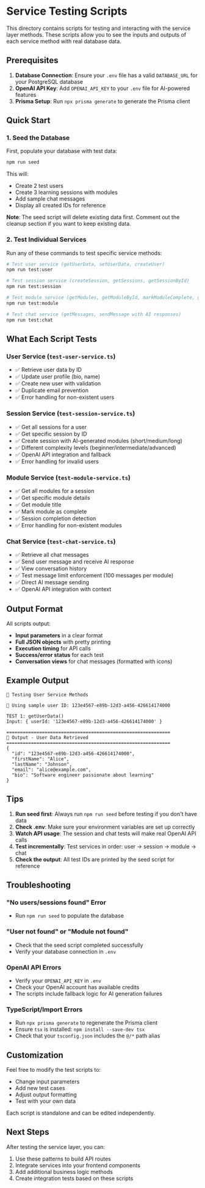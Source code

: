 # Service Testing Scripts

This directory contains scripts for testing and interacting with the service layer methods. These scripts allow you to see the inputs and outputs of each service method with real database data.

## Prerequisites

1. **Database Connection**: Ensure your `.env` file has a valid `DATABASE_URL` for your PostgreSQL database
2. **OpenAI API Key**: Add `OPENAI_API_KEY` to your `.env` file for AI-powered features
3. **Prisma Setup**: Run `npx prisma generate` to generate the Prisma client

## Quick Start

### 1. Seed the Database

First, populate your database with test data:

```bash
npm run seed
```

This will:
- Create 2 test users
- Create 3 learning sessions with modules
- Add sample chat messages
- Display all created IDs for reference

**Note**: The seed script will delete existing data first. Comment out the cleanup section if you want to keep existing data.

### 2. Test Individual Services

Run any of these commands to test specific service methods:

```bash
# Test user service (getUserData, setUserData, createUser)
npm run test:user

# Test session service (createSession, getSessions, getSessionById)
npm run test:session

# Test module service (getModules, getModuleById, markModuleComplete, getModuleTitle)
npm run test:module

# Test chat service (getMessages, sendMessage with AI responses)
npm run test:chat
```

## What Each Script Tests

### User Service (`test-user-service.ts`)
- ✅ Retrieve user data by ID
- ✅ Update user profile (bio, name)
- ✅ Create new user with validation
- ✅ Duplicate email prevention
- ✅ Error handling for non-existent users

### Session Service (`test-session-service.ts`)
- ✅ Get all sessions for a user
- ✅ Get specific session by ID
- ✅ Create session with AI-generated modules (short/medium/long)
- ✅ Different complexity levels (beginner/intermediate/advanced)
- ✅ OpenAI API integration and fallback
- ✅ Error handling for invalid users

### Module Service (`test-module-service.ts`)
- ✅ Get all modules for a session
- ✅ Get specific module details
- ✅ Get module title
- ✅ Mark module as complete
- ✅ Session completion detection
- ✅ Error handling for non-existent modules

### Chat Service (`test-chat-service.ts`)
- ✅ Retrieve all chat messages
- ✅ Send user message and receive AI response
- ✅ View conversation history
- ✅ Test message limit enforcement (100 messages per module)
- ✅ Direct AI message sending
- ✅ OpenAI API integration with context

## Output Format

All scripts output:
- **Input parameters** in a clear format
- **Full JSON objects** with pretty printing
- **Execution timing** for API calls
- **Success/error status** for each test
- **Conversation views** for chat messages (formatted with icons)

## Example Output

```
🧪 Testing User Service Methods

📌 Using sample user ID: 123e4567-e89b-12d3-a456-426614174000

TEST 1: getUserData()
Input: { userId: '123e4567-e89b-12d3-a456-426614174000' }

============================================================
🔹 Output - User Data Retrieved
============================================================
{
  "id": "123e4567-e89b-12d3-a456-426614174000",
  "firstName": "Alice",
  "lastName": "Johnson",
  "email": "alice@example.com",
  "bio": "Software engineer passionate about learning"
}
```

## Tips

1. **Run seed first**: Always run `npm run seed` before testing if you don't have data
2. **Check .env**: Make sure your environment variables are set up correctly
3. **Watch API usage**: The session and chat tests will make real OpenAI API calls
4. **Test incrementally**: Test services in order: user → session → module → chat
5. **Check the output**: All test IDs are printed by the seed script for reference

## Troubleshooting

### "No users/sessions found" Error
- Run `npm run seed` to populate the database

### "User not found" or "Module not found"
- Check that the seed script completed successfully
- Verify your database connection in `.env`

### OpenAI API Errors
- Verify your `OPENAI_API_KEY` in `.env`
- Check your OpenAI account has available credits
- The scripts include fallback logic for AI generation failures

### TypeScript/Import Errors
- Run `npx prisma generate` to regenerate the Prisma client
- Ensure `tsx` is installed: `npm install --save-dev tsx`
- Check that your `tsconfig.json` includes the `@/*` path alias

## Customization

Feel free to modify the test scripts to:
- Change input parameters
- Add new test cases
- Adjust output formatting
- Test with your own data

Each script is standalone and can be edited independently.

## Next Steps

After testing the service layer, you can:
1. Use these patterns to build API routes
2. Integrate services into your frontend components
3. Add additional business logic methods
4. Create integration tests based on these scripts

